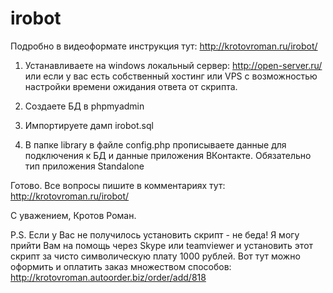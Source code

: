 # irobot

Подробно в видеоформате инструкция тут: http://krotovroman.ru/irobot/

1. Устанавливаете на windows локальный сервер: http://open-server.ru/
или если у вас есть собственный хостинг или VPS с возможностью настройки времени ожидания ответа от скрипта.

2. Создаете БД в phpmyadmin

3. Импортируете дамп irobot.sql

4. В папке library в файле config.php прописываете данные для подключения к БД и данные приложения ВКонтакте. Обязательно тип приложения Standalone 

Готово.
Все вопросы пишите в комментариях тут: http://krotovroman.ru/irobot/

С уважением, Кротов Роман.

P.S. 
Если у Вас не получилось установить скрипт - не беда! Я могу прийти Вам на помощь через Skype или teamviewer и установить этот скрипт за чисто символическую плату 1000 рублей. Вот тут можно оформить и оплатить заказ множеством способов: http://krotovroman.autoorder.biz/order/add/818

